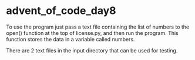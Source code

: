# advent_of_code_day8

To use the program just pass a text file containing the list of numbers to the open() function at the top of license.py, and then 
run the program. This function stores the data in a variable called numbers.

There are 2 text files in the input directory that can be used for testing. 
